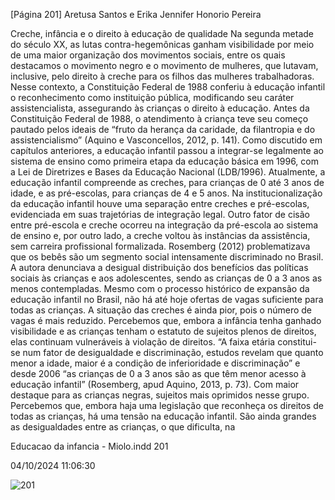 [Página 201]
Aretusa Santos e Erika Jennifer Honorio Pereira

Creche, infância e o direito à educação de qualidade
Na segunda metade do século XX, as lutas contra-hegemônicas ganham
visibilidade por meio de uma maior organização dos movimentos sociais, entre os quais destacamos o movimento negro e o movimento de
mulheres, que lutavam, inclusive, pelo direito à creche para os filhos
das mulheres trabalhadoras.
Nesse contexto, a Constituição Federal de 1988 conferiu à educação
infantil o reconhecimento como instituição pública, modificando seu
caráter assistencialista, assegurando às crianças o direito à educação.
Antes da Constituição Federal de 1988, o atendimento à criança teve
seu começo pautado pelos ideais de “fruto da herança da caridade, da
filantropia e do assistencialismo” (Aquino e Vasconcellos, 2012, p. 141).
Como discutido em capítulos anteriores, a educação infantil passou
a integrar-se legalmente ao sistema de ensino como primeira etapa da
educação básica em 1996, com a Lei de Diretrizes e Bases da Educação
Nacional (LDB/1996). Atualmente, a educação infantil compreende as
creches, para crianças de 0 até 3 anos de idade, e as pré-escolas, para
crianças de 4 e 5 anos.
Na institucionalização da educação infantil houve uma separação
entre creches e pré-escolas, evidenciada em suas trajetórias de integração legal. Outro fator de cisão entre pré-escola e creche ocorreu
na integração da pré-escola ao sistema de ensino e, por outro lado,
a creche voltou às instâncias da assistência, sem carreira profissional
formalizada. Rosemberg (2012) problematizava que os bebês são um
segmento social intensamente discriminado no Brasil. A autora denunciava a desigual distribuição dos benefícios das políticas sociais às
crianças e aos adolescentes, sendo as crianças de 0 a 3 anos as menos
contempladas.
Mesmo com o processo histórico de expansão da educação infantil
no Brasil, não há até hoje ofertas de vagas suficiente para todas as
crianças. A situação das creches é ainda pior, pois o número de vagas
é mais reduzido.
Percebemos que, embora a infância tenha ganhado visibilidade e
as crianças tenham o estatuto de sujeitos plenos de direitos, elas continuam vulneráveis à violação de direitos. “A faixa etária constitui-se num fator de desigualdade e discriminação, estudos revelam que
quanto menor a idade, maior é a condição de inferioridade e discriminação” e desde 2006 “as crianças de 0 a 3 anos são as que têm menor
acesso à educação infantil” (Rosemberg, apud Aquino, 2013, p. 73).
Com maior destaque para as crianças negras, sujeitos mais oprimidos
nesse grupo.
Percebemos que, embora haja uma legislação que reconheça os direitos de todas as crianças, há uma tensão na educação infantil. São
ainda grandes as desigualdades entre as crianças, o que dificulta, na


Educacao da infancia - Miolo.indd 201

04/10/2024 11:06:30

![201](./img/page_201-01.jpg)
